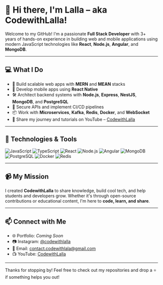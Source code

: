 # 👋 Hi there, I'm Lalla – aka **CodewithLalla**!

Welcome to my GitHub! I'm a passionate **Full Stack Developer** with 3+ years of hands-on experience in building web and mobile applications using modern JavaScript technologies like **React**, **Node.js**, **Angular**, and **MongoDB**.

---

## 💻 What I Do

- 🚀 Build scalable web apps with **MERN** and **MEAN** stacks  
- 📲 Develop mobile apps using **React Native**  
- 🛠️ Architect backend systems with **Node.js**, **Express**, **NestJS**, **MongoDB**, and **PostgreSQL**
- 🔐 Secure APIs and implement CI/CD pipelines  
- 📦 Work with **Microservices**, **Kafka**, **Redis**, **Docker**, and **WebSocket**  
- 🎥 Share my journey and tutorials on YouTube – [CodewithLalla](https://www.youtube.com/@CodewithLalla)

---

## 🔧 Technologies & Tools

![JavaScript](https://img.shields.io/badge/-JavaScript-F7DF1E?logo=javascript&logoColor=black)
![TypeScript](https://img.shields.io/badge/-TypeScript-3178C6?logo=typescript&logoColor=white)
![React](https://img.shields.io/badge/-React-61DAFB?logo=react&logoColor=black)
![Node.js](https://img.shields.io/badge/-Node.js-339933?logo=node.js&logoColor=white)
![Angular](https://img.shields.io/badge/-Angular-DD0031?logo=angular&logoColor=white)
![MongoDB](https://img.shields.io/badge/-MongoDB-47A248?logo=mongodb&logoColor=white)
![PostgreSQL](https://img.shields.io/badge/-PostgreSQL-336791?logo=postgresql&logoColor=white)
![Docker](https://img.shields.io/badge/-Docker-2496ED?logo=docker&logoColor=white)
![Redis](https://img.shields.io/badge/-Redis-DC382D?logo=redis&logoColor=white)

---

## 📹 My Mission

I created **CodewithLalla** to share knowledge, build cool tech, and help students and developers grow. Whether it's through open-source contributions or educational content, I'm here to **code, learn, and share**.

---

## 📫 Connect with Me

- 🌐 Portfolio: *Coming Soon*
- 📷 Instagram: [@codewithlalla](https://www.instagram.com/codewithlalla)
- 📩 Email: [contact.codewithlala@gmail.com](mailto:contact.codewithlala@gmail.com)
- 📺 YouTube: [CodewithLalla](https://www.youtube.com/@CodewithLalla)

---

Thanks for stopping by! Feel free to check out my repositories and drop a ⭐ if something helps you out!
